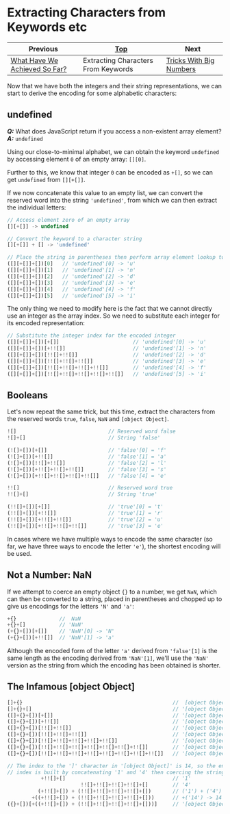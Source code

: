 # Extracting Characters from Keywords etc

| Previous | [Top](/chriswhealy/hieroglyphy) | Next
|---|---|---
| [What Have We Achieved So Far?](/chriswhealy/hieroglyphy/checkpoint1/) | Extracting Characters From Keywords | [Tricks With Big Numbers](/chriswhealy/hieroglyphy/numbers/)


Now that we have both the integers and their string representations, we can start to derive the encoding for some alphabetic characters:

## undefined

***Q:*** What does JavaScript return if you access a non-existent array element?<br>
***A:*** `undefined`

Using our close-to-minimal alphabet, we can obtain the keyword `undefined` by accessing element `0` of an empty array: `[][0]`.

Further to this, we know that integer `0` can be encoded as `+[]`, so we can get `undefined` from `[][+[]]`.

If we now concatenate this value to an empty list, we can convert the reserved word into the string `'undefined'`, from which we can then extract the individual letters:

```javascript
// Access element zero of an empty array
[][+[]] -> undefined

// Convert the keyword to a character string
[][+[]] + [] -> 'undefined'

// Place the string in parentheses then perform array element lookup to extract individual characters
([][+[]]+[])[0]   // 'undefined'[0] -> 'u'
([][+[]]+[])[1]   // 'undefined'[1] -> 'n'
([][+[]]+[])[2]   // 'undefined'[2] -> 'd'
([][+[]]+[])[3]   // 'undefined'[3] -> 'e'
([][+[]]+[])[4]   // 'undefined'[4] -> 'f'
([][+[]]+[])[5]   // 'undefined'[5] -> 'i'
```

The only thing we need to modify here is the fact that we cannot directly use an integer as the array index.
So we need to substitute each integer for its encoded representation:

```javascript
// Substitute the integer index for the encoded integer
([][+[]]+[])[+[]]                        // 'undefined'[0] -> 'u'
([][+[]]+[])[+!![]]                      // 'undefined'[1] -> 'n'
([][+[]]+[])[!![]+!![]]                  // 'undefined'[2] -> 'd'
([][+[]]+[])[!![]+!![]+!![]]             // 'undefined'[3] -> 'e'
([][+[]]+[])[!![]+!![]+!![]+!![]]        // 'undefined'[4] -> 'f'
([][+[]]+[])[!![]+!![]+!![]+!![]+!![]]   // 'undefined'[5] -> 'i'
```

## Booleans

Let's now repeat the same trick, but this time, extract the characters from the reserved words `true`, `false`, `NaN` and `[object Object]`.

```javascript
![]                              // Reserved word false
![]+[]                           // String 'false'

(![]+[])[+[]]                    // 'false'[0] = 'f'
(![]+[])[+!![]]                  // 'false'[1] = 'a'
(![]+[])[!![]+!![]]              // 'false'[2] = 'l'
(![]+[])[+!![]+!![]+!![]]        // 'false'[3] = 's'
(![]+[])[+!![]+!![]+!![]+!![]]   // 'false'[4] = 'e'

!![]                             // Reserved word true
!![]+[]                          // String 'true'

(!![]+[])[+[]]                   // 'true'[0] = 't'
(!![]+[])[+!![]]                 // 'true'[1] = 'r'
(!![]+[])[+!![]+!![]]            // 'true'[2] = 'u'
(!![]+[])[+!![]+!![]+!![]]       // 'true'[3] = 'e'
```

In cases where we have multiple ways to encode the same character (so far, we have three ways to encode the letter `'e'`), the shortest encoding will be used.

## Not a Number: NaN

If we attempt to coerce an empty object `{}` to a number, we get `NaN`, which can then be converted to a string, placed in parentheses and chopped up to give us encodings for the letters `'N'` and `'a'`:

```javascript
+{}              //  NaN
+{}+[]           // 'NaN'
(+{}+[])[+[]]    // 'NaN'[0] -> 'N'
(+{}+[])[+!![]]  // 'NaN'[1] -> 'a'
```

Although the encoded form of the letter `'a'` derived from `'false'[1]` is the same length as the encoding derived from `'NaN'[1]`, we'll use the `'NaN'` version as the string from which the encoding has been obtained is shorter.

## The Infamous [object Object]

```javascript
[]+{}                                                 //  [object Object]
[]+{}+[]                                              // '[object Object]'
([]+{}+[])[+[]]                                       // '[object Object]'[0] -> '['
([]+{}+[])[+!![]]                                     // '[object Object]'[1] -> 'o'
([]+{}+[])[!![]+!![]]                                 // '[object Object]'[2] -> 'b'
([]+{}+[])[!![]+!![]+!![]]                            // '[object Object]'[3] -> 'j'
([]+{}+[])[!![]+!![]+!![]+!![]+!![]]                  // '[object Object]'[5] -> 'c'
([]+{}+[])[!![]+!![]+!![]+!![]+!![]+!![]+!![]]        // '[object Object]'[7] -> ' '
([]+{}+[])[!![]+!![]+!![]+!![]+!![]+!![]+!![]+!![]]   // '[object Object]'[8] -> 'O'

// The index to the ']' character in '[object Object]' is 14, so the encoding is shorter if the
// index is built by concatenating '1' and '4' then coercing the string to an integer
           +!![]+[]                                   // '1'
                        !![]+!![]+!![]+!![]+[]        // '4'
          (+!![]+[]) + (!![]+!![]+!![]+!![]+[])       // ('1') + ('4') -> '14'
        +((+!![]+[]) + (!![]+!![]+!![]+!![]+[]))      // +('14') -> 14
({}+[])[+((+!![]+[]) + (!![]+!![]+!![]+!![]+[]))]     // '[object Object]'[14] -> ']'
```
